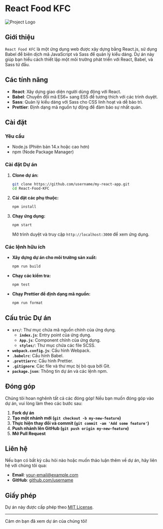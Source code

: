 # React Food KFC

![Project Logo](link-to-your-logo-image) <!-- Optional: Add a project logo -->

## Giới thiệu

`React Food KFC` là một ứng dụng web được xây dựng bằng React.js, sử dụng Babel để biên dịch mã JavaScript và Sass để quản lý kiểu dáng. Dự án này giúp bạn hiểu cách thiết lập một môi trường phát triển với React, Babel, và Sass từ đầu.

## Các tính năng

- **React**: Xây dựng giao diện người dùng động với React.
- **Babel**: Chuyển đổi mã ES6+ sang ES5 để tương thích với các trình duyệt.
- **Sass**: Quản lý kiểu dáng với Sass cho CSS linh hoạt và dễ bảo trì.
- **Prettier**: Định dạng mã nguồn tự động để đảm bảo sự nhất quán.

## Cài đặt

### Yêu cầu

- Node.js (Phiên bản 14.x hoặc cao hơn)
- npm (Node Package Manager)

### Cài đặt Dự án

1. **Clone dự án:**

   ```bash
   git clone https://github.com/username/my-react-app.git
   cd React-Food-KFC
   ```

2. **Cài đặt các phụ thuộc:**

   ```bash
   npm install
   ```

3. **Chạy ứng dụng:**

   ```bash
   npm start
   ```

   Mở trình duyệt và truy cập `http://localhost:3000` để xem ứng dụng.

### Các lệnh hữu ích

- **Xây dựng dự án cho môi trường sản xuất:**

  ```bash
  npm run build
  ```

- **Chạy các kiểm tra:**

  ```bash
  npm test
  ```

- **Chạy Prettier để định dạng mã nguồn:**

  ```bash
  npm run format
  ```

## Cấu trúc Dự án

- **`src/`**: Thư mục chứa mã nguồn chính của ứng dụng.
  - **`index.js`**: Entry point của ứng dụng.
  - **`App.js`**: Component chính của ứng dụng.
  - **`styles/`**: Thư mục chứa các file SCSS.
- **`webpack.config.js`**: Cấu hình Webpack.
- **`.babelrc`**: Cấu hình Babel.
- **`.prettierrc`**: Cấu hình Prettier.
- **`.gitignore`**: Các file và thư mục bị bỏ qua bởi Git.
- **`package.json`**: Thông tin dự án và các lệnh npm.

## Đóng góp

Chúng tôi hoan nghênh tất cả các đóng góp! Nếu bạn muốn đóng góp vào dự án, vui lòng làm theo các bước sau:

1. **Fork dự án**
2. **Tạo một nhánh mới (`git checkout -b my-new-feature`)**
3. **Thực hiện thay đổi và commit (`git commit -am 'Add some feature'`)**
4. **Push nhánh lên GitHub (`git push origin my-new-feature`)**
5. **Mở Pull Request**

## Liên hệ

Nếu bạn có bất kỳ câu hỏi nào hoặc muốn thảo luận thêm về dự án, hãy liên hệ với chúng tôi qua:

- **Email**: [your-email@example.com](mailto:your-email@example.com)
- **GitHub**: [github.com/username](https://github.com/username)

## Giấy phép

Dự án này được cấp phép theo [MIT License](LICENSE).

---

Cảm ơn bạn đã xem dự án của chúng tôi!
